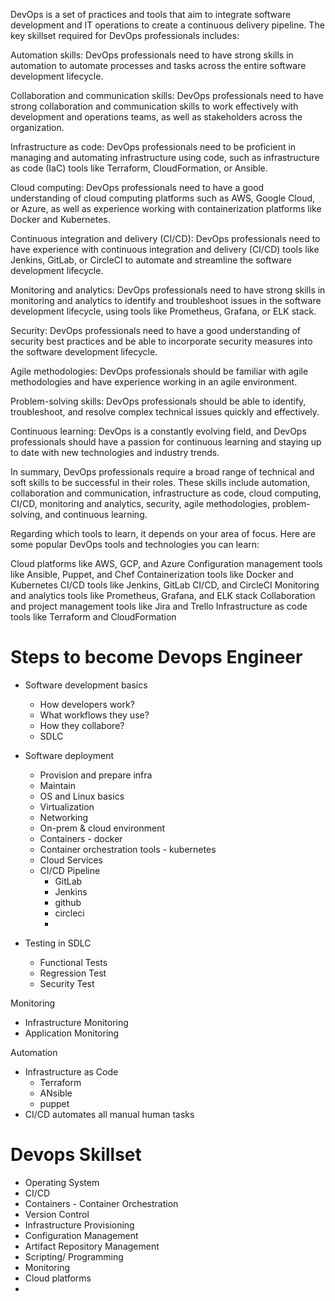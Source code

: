 DevOps is a set of practices and tools that aim to integrate software development and IT operations to create a continuous delivery pipeline. The key skillset required for DevOps professionals includes:

Automation skills: DevOps professionals need to have strong skills in automation to automate processes and tasks across the entire software development lifecycle.

Collaboration and communication skills: DevOps professionals need to have strong collaboration and communication skills to work effectively with development and operations teams, as well as stakeholders across the organization.

Infrastructure as code: DevOps professionals need to be proficient in managing and automating infrastructure using code, such as infrastructure as code (IaC) tools like Terraform, CloudFormation, or Ansible.

Cloud computing: DevOps professionals need to have a good understanding of cloud computing platforms such as AWS, Google Cloud, or Azure, as well as experience working with containerization platforms like Docker and Kubernetes.

Continuous integration and delivery (CI/CD): DevOps professionals need to have experience with continuous integration and delivery (CI/CD) tools like Jenkins, GitLab, or CircleCI to automate and streamline the software development lifecycle.

Monitoring and analytics: DevOps professionals need to have strong skills in monitoring and analytics to identify and troubleshoot issues in the software development lifecycle, using tools like Prometheus, Grafana, or ELK stack.

Security: DevOps professionals need to have a good understanding of security best practices and be able to incorporate security measures into the software development lifecycle.

Agile methodologies: DevOps professionals should be familiar with agile methodologies and have experience working in an agile environment.

Problem-solving skills: DevOps professionals should be able to identify, troubleshoot, and resolve complex technical issues quickly and effectively.

Continuous learning: DevOps is a constantly evolving field, and DevOps professionals should have a passion for continuous learning and staying up to date with new technologies and industry trends.

In summary, DevOps professionals require a broad range of technical and soft skills to be successful in their roles. These skills include automation, collaboration and communication, infrastructure as code, cloud computing, CI/CD, monitoring and analytics, security, agile methodologies, problem-solving, and continuous learning.




Regarding which tools to learn, it depends on your area of focus. Here are some popular DevOps tools and technologies you can learn:

Cloud platforms like AWS, GCP, and Azure
Configuration management tools like Ansible, Puppet, and Chef
Containerization tools like Docker and Kubernetes
CI/CD tools like Jenkins, GitLab CI/CD, and CircleCI
Monitoring and analytics tools like Prometheus, Grafana, and ELK stack
Collaboration and project management tools like Jira and Trello
Infrastructure as code tools like Terraform and CloudFormation


# Steps to become Devops Engineer

- Software development basics
  - How developers work?
  - What workflows they use?
  - How they collabore?
  - SDLC

- Software deployment
  - Provision and prepare infra
  - Maintain
  - OS and Linux basics
  - Virtualization
  - Networking
  - On-prem & cloud environment
  - Containers - docker
  - Container orchestration tools - kubernetes
  - Cloud Services
  - CI/CD Pipeline
    - GitLab
    - Jenkins
    - github
    - circleci
    - 

- Testing in SDLC
  - Functional Tests
  - Regression Test
  - Security Test


Monitoring
 - Infrastructure Monitoring
 - Application Monitoring

Automation
- Infrastructure as Code
  - Terraform
  - ANsible
  - puppet
- CI/CD automates all manual human tasks 



# Devops Skillset
- Operating System
- CI/CD
- Containers - Container Orchestration
- Version Control
- Infrastructure Provisioning
- Configuration Management
- Artifact Repository Management
- Scripting/ Programming
- Monitoring 
- Cloud platforms 
- 